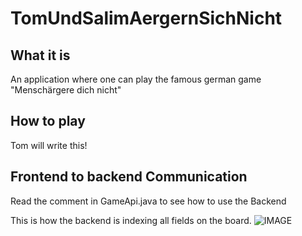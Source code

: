 # TomUndSalimAergernSichNicht

## What it is

An application where one can play the famous german game "Menschärgere dich nicht"

## How to play

Tom will write this!

## Frontend to backend Communication

Read the comment in GameApi.java to see how to use the Backend

This is how the backend is indexing all fields on the board.
![IMAGE](https://github.com/grnd-alt/TomUndSalimAergernSichNicht)